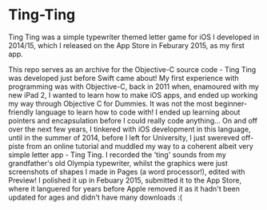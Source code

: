 # Ting-Ting
Ting Ting was a simple typewriter themed letter game for iOS I developed in 2014/15,  which I released on the App Store in Feburary 2015, as my first app.

This repo serves as an archive for the Objective-C source code - Ting Ting was developed just before Swift came about! My first experience with programming was with Objective-C, back in 2011 when, enamoured with my new iPad 2, I wanted to learn how to make iOS apps, and ended up working my way through Objective C for Dummies. It was not the most beginner-friendly language to learn how to code with! I ended up learning about pointers and encapsulation before I could really code anything...
On and off over the next few years, I tinkered with iOS development in this language, until in the summer of 2014, before I left for University, I just swereved off-piste from an online tutorial and muddled my way to a coherent albeit very simple letter app - Ting Ting. I recorded the 'ting' sounds from my grandfather's old Olympia typewriter, whilst the graphics were just screenshots of shapes I made in Pages (a word processor!), edited with Preview! I polished it up in Febuary 2015, submitted it to the App Store, where it languered for years before Apple removed it as it hadn't been updated for ages and didn't have many downloads :(
